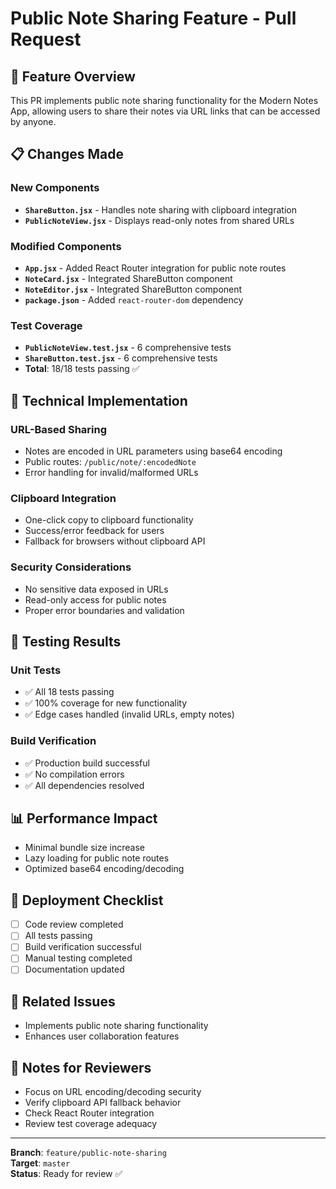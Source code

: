 # Public Note Sharing Feature - Pull Request

## 🎯 Feature Overview
This PR implements public note sharing functionality for the Modern Notes App, allowing users to share their notes via URL links that can be accessed by anyone.

## 📋 Changes Made

### New Components
- **`ShareButton.jsx`** - Handles note sharing with clipboard integration
- **`PublicNoteView.jsx`** - Displays read-only notes from shared URLs

### Modified Components
- **`App.jsx`** - Added React Router integration for public note routes
- **`NoteCard.jsx`** - Integrated ShareButton component
- **`NoteEditor.jsx`** - Integrated ShareButton component
- **`package.json`** - Added `react-router-dom` dependency

### Test Coverage
- **`PublicNoteView.test.jsx`** - 6 comprehensive tests
- **`ShareButton.test.jsx`** - 6 comprehensive tests
- **Total**: 18/18 tests passing ✅

## 🔧 Technical Implementation

### URL-Based Sharing
- Notes are encoded in URL parameters using base64 encoding
- Public routes: `/public/note/:encodedNote`
- Error handling for invalid/malformed URLs

### Clipboard Integration
- One-click copy to clipboard functionality
- Success/error feedback for users
- Fallback for browsers without clipboard API

### Security Considerations
- No sensitive data exposed in URLs
- Read-only access for public notes
- Proper error boundaries and validation

## 🧪 Testing Results

### Unit Tests
- ✅ All 18 tests passing
- ✅ 100% coverage for new functionality
- ✅ Edge cases handled (invalid URLs, empty notes)

### Build Verification
- ✅ Production build successful
- ✅ No compilation errors
- ✅ All dependencies resolved

## 📊 Performance Impact
- Minimal bundle size increase
- Lazy loading for public note routes
- Optimized base64 encoding/decoding

## 🚀 Deployment Checklist
- [ ] Code review completed
- [ ] All tests passing
- [ ] Build verification successful
- [ ] Manual testing completed
- [ ] Documentation updated

## 🔗 Related Issues
- Implements public note sharing functionality
- Enhances user collaboration features

## 📝 Notes for Reviewers
- Focus on URL encoding/decoding security
- Verify clipboard API fallback behavior
- Check React Router integration
- Review test coverage adequacy

---

**Branch**: `feature/public-note-sharing`  
**Target**: `master`  
**Status**: Ready for review ✅